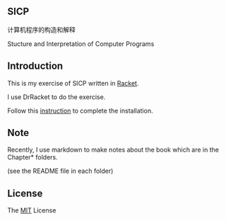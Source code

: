 SICP
---

计算机程序的构造和解释

Stucture and Interpretation of Computer Programs

## Introduction

This is my exercise of SICP written in [Racket](http://racket-lang.org).

I use DrRacket to do the exercise.

Follow this [instruction](http://www.neilvandyke.org/racket-sicp/) to complete the installation.

## Note

Recently, I use markdown to make notes about the book which are in the Chapter* folders.

(see the README file in each folder)

## License

The [MIT](LICENSE) License
